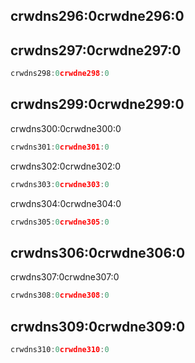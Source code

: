 ## crwdns296:0crwdne296:0

## crwdns297:0crwdne297:0

```go
crwdns298:0crwdne298:0
```

## crwdns299:0crwdne299:0

crwdns300:0crwdne300:0

```go
crwdns301:0crwdne301:0
```

crwdns302:0crwdne302:0

```go
crwdns303:0crwdne303:0
```

crwdns304:0crwdne304:0

```go
crwdns305:0crwdne305:0
```

## crwdns306:0crwdne306:0

crwdns307:0crwdne307:0

```go
crwdns308:0crwdne308:0
```

## crwdns309:0crwdne309:0

```go
crwdns310:0crwdne310:0
```